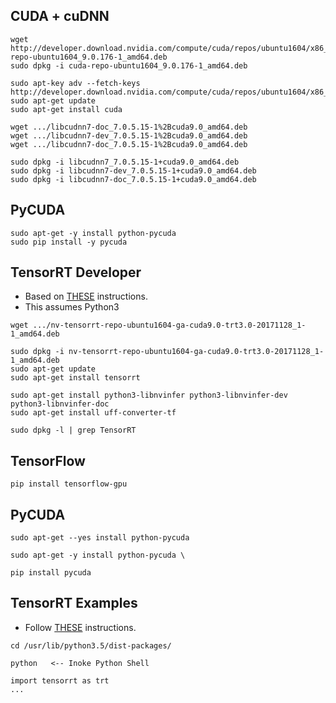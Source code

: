 ## CUDA + cuDNN
```
wget http://developer.download.nvidia.com/compute/cuda/repos/ubuntu1604/x86_64/cuda-repo-ubuntu1604_9.0.176-1_amd64.deb
sudo dpkg -i cuda-repo-ubuntu1604_9.0.176-1_amd64.deb

sudo apt-key adv --fetch-keys http://developer.download.nvidia.com/compute/cuda/repos/ubuntu1604/x86_64/7fa2af80.pub
sudo apt-get update
sudo apt-get install cuda

wget .../libcudnn7-doc_7.0.5.15-1%2Bcuda9.0_amd64.deb
wget .../libcudnn7-dev_7.0.5.15-1%2Bcuda9.0_amd64.deb
wget .../libcudnn7-doc_7.0.5.15-1%2Bcuda9.0_amd64.deb

sudo dpkg -i libcudnn7_7.0.5.15-1+cuda9.0_amd64.deb
sudo dpkg -i libcudnn7-dev_7.0.5.15-1+cuda9.0_amd64.deb
sudo dpkg -i libcudnn7-doc_7.0.5.15-1+cuda9.0_amd64.deb
```

## PyCUDA
```
sudo apt-get -y install python-pycuda 
sudo pip install -y pycuda
```

## TensorRT Developer
* Based on [THESE](http://developer2.download.nvidia.com/compute/machine-learning/tensorrt/secure/3.0/ga/TensorRT-Installation-Guide.pdf) instructions.
* This assumes Python3
```
wget .../nv-tensorrt-repo-ubuntu1604-ga-cuda9.0-trt3.0-20171128_1-1_amd64.deb

sudo dpkg -i nv-tensorrt-repo-ubuntu1604-ga-cuda9.0-trt3.0-20171128_1-1_amd64.deb
sudo apt-get update
sudo apt-get install tensorrt

sudo apt-get install python3-libnvinfer python3-libnvinfer-dev python3-libnvinfer-doc 
sudo apt-get install uff-converter-tf

sudo dpkg -l | grep TensorRT
```

## TensorFlow
```
pip install tensorflow-gpu
```
## PyCUDA
```
sudo apt-get --yes install python-pycuda

sudo apt-get -y install python-pycuda \

pip install pycuda
```

## TensorRT Examples
* Follow [THESE](https://github.com/parallel-forall/code-samples/blob/master/posts/TensorRT-3.0/convert.ipynb) instructions.

```
cd /usr/lib/python3.5/dist-packages/

python   <-- Inoke Python Shell

import tensorrt as trt
...

```

